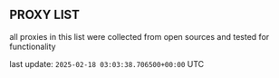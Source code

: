 ## PROXY LIST

all proxies in this list were collected from open sources and tested for functionality

last update: `2025-02-18 03:03:38.706500+00:00` UTC